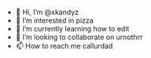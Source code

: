 - 👋 Hi, I’m @xkandyz
- 👀 I’m interested in pizza
- 🌱 I’m currently learning how to edit
- 💞️ I’m looking to collaborate on urnothrr
- 📫 How to reach me callurdad

<!---
xkandyz/xkandyz is a ✨ special ✨ repository because its `README.md` (this file) appears on your GitHub profile.
You can click the Preview link to take a look at your changes.
--->
